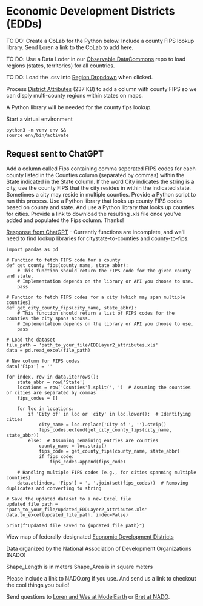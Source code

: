 # Economic Development Districts (EDDs)

TO DO: Create a CoLab for the Python below. Include a county FIPS lookup library. Send Loren a link to the CoLab to add here.

TO DO: Use a Data Loder in our [Observable DataCommons](/data-pipeline/timelines/observable) repo to load regions (states, territories) for all countries.

TO DO: Load the .csv into [Region Dropdown](/localsite/info/#show=farmfresh&state=ME&imgview=state&geoview=state) when clicked.

Process [District Attributes](EDDLayer2_attributes.xls) (237 KB) to add a column with county FIPS so we can disply multi-county regions within states on maps.

A Python library will be needed for the county fips lookup.

Start a virtual environment

    python3 -m venv env &&
    source env/bin/activate


## Request sent to ChatGPT

Add a column called Fips containing comma seperated FIPS codes for each county listed in the Counties column (separated by commas) within the State indicated in the State column. If the word City indicates the string is a city, use the county FIPS that the city resides in within the indicated state. Sometimes a city may reside in multiple counties. Provide a Python script to run this process. Use a Python library that looks up county FIPS codes based on county and state. And use a Python library that looks up counties for cities. Provide a link to download the resulting .xls file once you've added and populated the Fips column. Thanks!

[Response from ChatGPT](https://chat.openai.com/c/38d2c360-10bc-41b4-9efe-f0e606f1c0b1) - Currently functions are incomplete, and we'll need to find lookup libraries for citystate-to-counties and county-to-fips.

```
import pandas as pd

# Function to fetch FIPS code for a county
def get_county_fips(county_name, state_abbr):
    # This function should return the FIPS code for the given county and state.
    # Implementation depends on the library or API you choose to use.
    pass

# Function to fetch FIPS codes for a city (which may span multiple counties)
def get_city_county_fips(city_name, state_abbr):
    # This function should return a list of FIPS codes for the counties the city spans across.
    # Implementation depends on the library or API you choose to use.
    pass

# Load the dataset
file_path = 'path_to_your_file/EDDLayer2_attributes.xls'
data = pd.read_excel(file_path)

# New column for FIPS codes
data['Fips'] = ''

for index, row in data.iterrows():
    state_abbr = row['State']
    locations = row['Counties'].split(', ')  # Assuming the counties or cities are separated by commas
    fips_codes = []

    for loc in locations:
        if 'City of' in loc or 'city' in loc.lower():  # Identifying cities
            city_name = loc.replace('City of ', '').strip()
            fips_codes.extend(get_city_county_fips(city_name, state_abbr))
        else:  # Assuming remaining entries are counties
            county_name = loc.strip()
            fips_code = get_county_fips(county_name, state_abbr)
            if fips_code:
                fips_codes.append(fips_code)
    
    # Handling multiple FIPS codes (e.g., for cities spanning multiple counties)
    data.at[index, 'Fips'] = ', '.join(set(fips_codes))  # Removing duplicates and converting to string

# Save the updated dataset to a new Excel file
updated_file_path = 'path_to_your_file/updated_EDDLayer2_attributes.xls'
data.to_excel(updated_file_path, index=False)

print(f"Updated file saved to {updated_file_path}")
```


<!--
117 MB
Create a Python script that processes a 117 MB json shape file and splits it into small .csv files for each state and one file for the entire US (less than 1.5 MB).
-->

View map of federally-designated [Economic Development Districts](https://www.nado.org/eddmap)

Data organized by the National Association of Development Organizations (NADO)



Shape_Length is in meters
Shape_Area is in square meters

<!--Additional
[EDA.gov economic-development grant-resources by state](https://www.eda.gov/economic-development-directory?q=/grant-resources/economic-development-directory/)
-->

Please include a link to NADO.org if you use. And send us a link to checkout the cool things you build!

Send questions to [Loren and Wes at ModelEarth](/io/team/) or [Bret at NADO](https://www.nado.org/eddmap/).